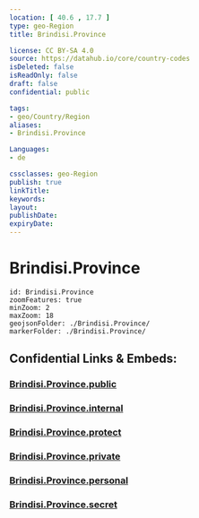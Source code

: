 ```yaml
---
location: [ 40.6 , 17.7 ] 
type: geo-Region
title: Brindisi.Province

license: CC BY-SA 4.0
source: https://datahub.io/core/country-codes
isDeleted: false
isReadOnly: false
draft: false
confidential: public

tags:
- geo/Country/Region
aliases:
- Brindisi.Province

Languages:
- de

cssclasses: geo-Region
publish: true
linkTitle: 
keywords: 
layout: 
publishDate: 
expiryDate: 
---
```


# Brindisi.Province

```leaflet
id: Brindisi.Province
zoomFeatures: true 
minZoom: 2 
maxZoom: 18
geojsonFolder: ./Brindisi.Province/
markerFolder: ./Brindisi.Province/
```


## Confidential Links & Embeds: 

### [Brindisi.Province.public](/_public/\Earth\Continent\Europe\Europe~South\Italy\regions~Italy\ApuliaBrindisi.Province.public.md) 

### [Brindisi.Province.internal](/_internal/\Earth\Continent\Europe\Europe~South\Italy\regions~Italy\ApuliaBrindisi.Province.internal.md) 

### [Brindisi.Province.protect](/_protect/\Earth\Continent\Europe\Europe~South\Italy\regions~Italy\ApuliaBrindisi.Province.protect.md) 

### [Brindisi.Province.private](/_private/\Earth\Continent\Europe\Europe~South\Italy\regions~Italy\ApuliaBrindisi.Province.private.md) 

### [Brindisi.Province.personal](/_personal/\Earth\Continent\Europe\Europe~South\Italy\regions~Italy\ApuliaBrindisi.Province.personal.md) 

### [Brindisi.Province.secret](/_secret/\Earth\Continent\Europe\Europe~South\Italy\regions~Italy\ApuliaBrindisi.Province.secret.md)

